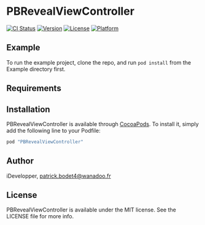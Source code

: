# PBRevealViewController

[![CI Status](http://img.shields.io/travis/iDevelopper/PBRevealViewController.svg?style=flat)](https://travis-ci.org/iDevelopper/PBRevealViewController)
[![Version](https://img.shields.io/cocoapods/v/PBRevealViewController.svg?style=flat)](http://cocoapods.org/pods/PBRevealViewController)
[![License](https://img.shields.io/cocoapods/l/PBRevealViewController.svg?style=flat)](http://cocoapods.org/pods/PBRevealViewController)
[![Platform](https://img.shields.io/cocoapods/p/PBRevealViewController.svg?style=flat)](http://cocoapods.org/pods/PBRevealViewController)

## Example

To run the example project, clone the repo, and run `pod install` from the Example directory first.

## Requirements

## Installation

PBRevealViewController is available through [CocoaPods](http://cocoapods.org). To install
it, simply add the following line to your Podfile:

```ruby
pod "PBRevealViewController"
```

## Author

iDevelopper, patrick.bodet4@wanadoo.fr

## License

PBRevealViewController is available under the MIT license. See the LICENSE file for more info.
